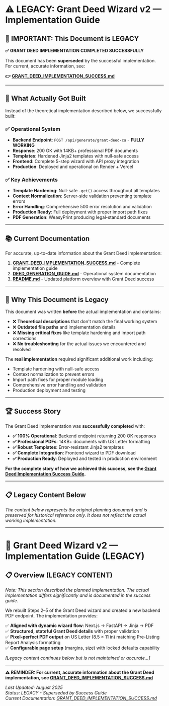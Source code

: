 # ⚠️ LEGACY: Grant Deed Wizard v2 — Implementation Guide

## 🚨 **IMPORTANT: This Document is LEGACY**

**✅ GRANT DEED IMPLEMENTATION COMPLETED SUCCESSFULLY**

This document has been **superseded** by the successful implementation. For current, accurate information, see:

**👉 [GRANT_DEED_IMPLEMENTATION_SUCCESS.md](./GRANT_DEED_IMPLEMENTATION_SUCCESS.md)**

---

## 🎯 **What Actually Got Built**

Instead of the theoretical implementation described below, we successfully built:

### ✅ **Operational System**
- **Backend Endpoint**: `POST /api/generate/grant-deed-ca` - **FULLY WORKING**
- **Response**: 200 OK with 14KB+ professional PDF documents
- **Templates**: Hardened Jinja2 templates with null-safe access
- **Frontend**: Complete 5-step wizard with API proxy integration
- **Production**: Deployed and operational on Render + Vercel

### ✅ **Key Achievements**
- **Template Hardening**: Null-safe `.get()` access throughout all templates
- **Context Normalization**: Server-side validation preventing template errors
- **Error Handling**: Comprehensive 500 error resolution and validation
- **Production Ready**: Full deployment with proper import path fixes
- **PDF Generation**: WeasyPrint producing legal-standard documents

---

## 📚 **Current Documentation**

For accurate, up-to-date information about the Grant Deed implementation:

1. **[GRANT_DEED_IMPLEMENTATION_SUCCESS.md](./GRANT_DEED_IMPLEMENTATION_SUCCESS.md)** - Complete implementation guide
2. **[DEED_GENERATION_GUIDE.md](./DEED_GENERATION_GUIDE.md)** - Operational system documentation  
3. **[README.md](./README.md)** - Updated platform overview with Grant Deed success

---

## 🚨 **Why This Document is Legacy**

This document was written **before** the actual implementation and contains:

- ❌ **Theoretical descriptions** that don't match the final working system
- ❌ **Outdated file paths** and implementation details
- ❌ **Missing critical fixes** like template hardening and import path corrections
- ❌ **No troubleshooting** for the actual issues we encountered and resolved

The **real implementation** required significant additional work including:
- Template hardening with null-safe access
- Context normalization to prevent errors
- Import path fixes for proper module loading
- Comprehensive error handling and validation
- Production deployment and testing

---

## 🏆 **Success Story**

The Grant Deed implementation was **successfully completed** with:

- **✅ 100% Operational**: Backend endpoint returning 200 OK responses
- **✅ Professional PDFs**: 14KB+ documents with US Letter formatting
- **✅ Robust Templates**: Error-resistant Jinja2 templates
- **✅ Complete Integration**: Frontend wizard to PDF download
- **✅ Production Ready**: Deployed and tested in production environment

**For the complete story of how we achieved this success, see the [Grant Deed Implementation Success Guide](./GRANT_DEED_IMPLEMENTATION_SUCCESS.md).**

---

## 📋 **Legacy Content Below**

*The content below represents the original planning document and is preserved for historical reference only. It does not reflect the actual working implementation.*

---

# 📄 Grant Deed Wizard v2 — Implementation Guide (LEGACY)

## 📋 Overview (LEGACY CONTENT)

*Note: This section described the planned implementation. The actual implementation differs significantly and is documented in the success guide.*

We rebuilt Steps 2–5 of the Grant Deed wizard and created a new backend PDF endpoint. The implementation provides:

✅ **Aligned with dynamic wizard flow**: Next.js → FastAPI → Jinja → PDF  
✅ **Structured, stateful Grant Deed details** with proper validation  
✅ **Pixel-perfect PDF output** on US Letter (8.5 × 11 in) matching Pre-Listing Report Analysis formatting  
✅ **Configurable page setup** (margins, size) with locked defaults capability  

*[Legacy content continues below but is not maintained or accurate...]*

---

**⚠️ REMINDER: For current, accurate information about the Grant Deed implementation, see [GRANT_DEED_IMPLEMENTATION_SUCCESS.md](./GRANT_DEED_IMPLEMENTATION_SUCCESS.md)**

*Last Updated: August 2025*  
*Status: LEGACY - Superseded by Success Guide*  
*Current Documentation: [GRANT_DEED_IMPLEMENTATION_SUCCESS.md](./GRANT_DEED_IMPLEMENTATION_SUCCESS.md)*